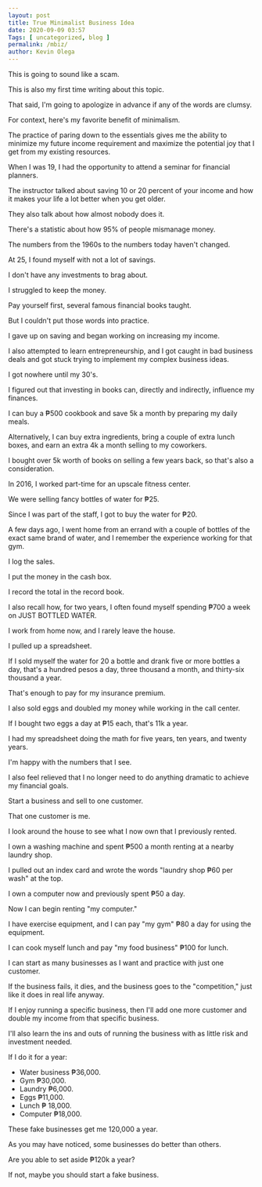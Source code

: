 ```yaml
--- 
layout: post 
title: True Minimalist Business Idea
date: 2020-09-09 03:57
Tags: [ uncategorized, blog ]
permalink: /mbiz/ 
author: Kevin Olega 
--- 
```

This is going to sound like a scam.

This is also my first time writing about this topic.

That said, I'm going to apologize in advance if any of the words are clumsy.

For context, here's my favorite benefit of minimalism.

The practice of paring down to the essentials gives me the ability to minimize my future income requirement and maximize the potential joy that I get from my existing resources.

When I was 19, I had the opportunity to attend a seminar for financial planners.

The instructor talked about saving 10 or 20 percent of your income and how it makes your life a lot better when you get older.

They also talk about how almost nobody does it.

There's a statistic about how 95% of people mismanage money.

 The numbers from the 1960s to the numbers today haven't changed.

At 25, I found myself with not a lot of savings.

I don't have any investments to brag about.

I struggled to keep the money.

Pay yourself first, several famous financial books taught.

But I couldn't put those words into practice.

I gave up on saving and began working on increasing my income.

I also attempted to learn entrepreneurship, and I got caught in bad business deals and got stuck trying to implement my complex business ideas.

I got nowhere until my 30's.

I figured out that investing in books can, directly and indirectly, influence my finances. 

I can buy a ₱500 cookbook and save 5k a month by preparing my daily meals.

Alternatively, I can buy extra ingredients, bring a couple of extra lunch boxes, and earn an extra 4k a month selling to my coworkers.

I bought over 5k worth of books on selling a few years back, so that's also a consideration.

In 2016, I worked part-time for an upscale fitness center.

We were selling fancy bottles of water for ₱25.

Since I was part of the staff, I got to buy the water for ₱20.

A few days ago, I went home from an errand with a couple of bottles of the exact same brand of water, and I remember the experience working for that gym.

I log the sales.

I put the money in the cash box.

I record the total in the record book.

I also recall how, for two years, I often found myself spending ₱700 a week on JUST BOTTLED WATER.

I work from home now, and I rarely leave the house.

I pulled up a spreadsheet.

If I sold myself the water for 20 a bottle and drank five or more bottles a day, that's a hundred pesos a day, three thousand a month, and thirty-six thousand a year. 

That's enough to pay for my insurance premium.

I also sold eggs and doubled my money while working in the call center.

If I bought two eggs a day at ₱15 each, that's 11k a year.

I had my spreadsheet doing the math for five years, ten years, and twenty years.

I'm happy with the numbers that I see.

I also feel relieved that I no longer need to do anything dramatic to achieve my financial goals.

Start a business and sell to one customer.

That one customer is me.

I look around the house to see what I now own that I previously rented.

I own a washing machine and spent ₱500 a month renting at a nearby laundry shop.

I pulled out an index card and wrote the words "laundry shop ₱60 per wash" at the top.

I own a computer now and previously spent ₱50 a day.

Now I can begin renting "my computer."

I have exercise equipment, and I can pay "my gym" ₱80 a day for using the equipment.

I can cook myself lunch and pay "my food business" ₱100 for lunch.

I can start as many businesses as I want and practice with just one customer.

If the business fails, it dies, and the business goes to the "competition," just like it does in real life anyway.

If I enjoy running a specific business, then I'll add one more customer and double my income from that specific business.

I'll also learn the ins and outs of running the business with as little risk and investment needed.

If I do it for a year:

- Water business ₱36,000.
- Gym ₱30,000.
- Laundry ₱6,000.
- Eggs ₱11,000.
- Lunch ₱ 18,000.
- Computer ₱18,000.

These fake businesses get me 120,000 a year.

As you may have noticed, some businesses do better than others.

Are you able to set aside ₱120k a year?

If not, maybe you should start a fake business.